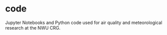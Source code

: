# code
Jupyter Notebooks and Python code used for air quality and meteorological research at the NWU CRG.
